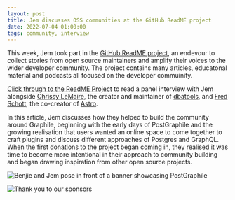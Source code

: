 ```yaml
---
layout: post
title: Jem discusses OSS communities at the GitHub ReadME project
date: 2022-07-04 01:00:00
tags: community, interview
---
```


This week, Jem took part in the [GitHub ReadME project](https://github.com/readme), an endevour to collect stories from open source maintainers and amplify their voices to the wider developer community. The project contains many articles, educatonal material and podcasts all focused on the developer commuinity.

[Click through to the ReadME Project](https://github.blog/2022-06-30-what-to-do-when-your-open-source-project-becomes-a-community/) to read a panel interview with Jem alongside [Chrissy LeMaire](https://tech.lgbt/@cl), the creator and maintainer of [dbatools](https://dbatools.io/), and [Fred Schott](http://fredkschott.com/about/), the co-creator of [Astro](https://astro.build/).

In this article, Jem discusses how they helped to build the community around Graphile, beginning with the early days of PostGraphile and the growing realisation that users wanted an online space to come together to craft plugins and discuss different approaches of Postgres and GraphQL. When the first donations to the project began coming in, they realised it was time to become more intentional in their approach to community building and began drawing inspiration from other open source projects. 

![Benjie and Jem pose in front of a banner showcasing PostGraphile]({{site.url}}/assets/images/benjie-and-jem-at-fosdem.jpg)

![Thank you to our sponsors]({{site.url}}/assets/images/thanks.png)
